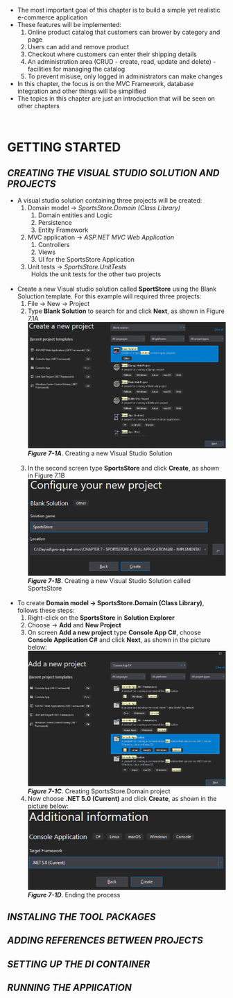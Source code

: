<ul>
  <li>
    The most important goal of this chapter is to build a simple yet realistic e-commerce application
  </li>
  <li>
    These features will be implemented:
    <ol>
      <li>Online product catalog that customers can brower by category and page</li>
      <li>Users can add and remove product</li>
      <li>Checkout where customers can enter their shipping details</li>
      <li>An administration area (CRUD - create, read, update and delete) - facilities for managing the catalog</li>
      <li>To prevent misuse, only logged in administrators can make changes</li>
    </ol>
  </li>
  <li>In this chapter, the focus is on the MVC Framework, database integration and other things will be simplified</li>
  <li>The topics in this chapter are just an introduction that will be seen on other chapters</li>
</ul>

<br /><h1>GETTING STARTED</h1>

<h2><i>CREATING THE VISUAL STUDIO SOLUTION AND PROJECTS</i></h2>

<ul>
  <li>
    A visual studio solution containing three projects will be created:
    <ol>
      <li>
        Domain model -> <i>SportsStore.Domain (Class Library)</i><br />
        <ol>
          <li>Domain entities and Logic</li>
          <li>Persistence</li>
          <li>Entity Framework</li>
        </ol>
      </li>
      <li>
        MVC application -> <i>ASP.NET MVC Web Application</i><br />
        <ol>
          <li>Controllers</li>
          <li>Views</li>
          <li>UI for the SportsStore Application</li>
        </ol>        
      </li>
      <li>
        Unit tests -> <i>SportsStore.UnitTests</i><br />
        &nbsp&nbspHolds the unit tests for the other two projects
      </li>
    </ol>
  </li><br />

  <li>
    Create a new Visual studio solution called <b>SportStore</b> using the Blank Soluction template. For this example will required three projects:
    <ol>
      <li>File -> New -> Project</li>
      <li>
        Type <b>Blank Solution</b> to search for and click <b>Next</b>, as shown in Figure 7.1A<br />
        <img src="Figure 7_1.png" width=850px /><br />
        <i><strong>Figure 7-1A</strong></i>. Creating a new Visual Studio Solution
        <br /><br />
      </li>
      <li>
        In the second screen type <b>SportsStore</b> and click <b>Create</b>, as shown in Figure 7.1B<br />
        <img src="Figure 7_1B.png" /><br />
        <i><strong>Figure 7-1B</strong></i>. Creating a new Visual Studio Solution called SportsStore<br />
      </li>
    </ol><br />
  </li>

  <li>
    To create <b>Domain model -> SportsStore.Domain (Class Library)</b>, follows these steps:
    <ol>
      <li>Right-click on the <b>SportsStore</b> in <b>Solution Explorer</b></li>
      <li>Choose -> <b>Add</b> and <b>New Project</b></li>
      <li>
        On screen <b>Add a new project</b>  type <b>Console App C#</b>, choose <b>Console Application C#</b> and click <b>Next</b>, as shown in the picture below:<br />
        <img src="Figure 7_1C.png" /><br />
        <i><strong>Figure 7-1C</strong></i>. Creating SportsStore.Domain project<br />
      </li>
      <li>
        Now choose <b>.NET 5.0 (Current)</b> and click <b>Create</b>, as shown in the picture below:<br />
        <img src="Figure 7_1D.png" /><br />
        <i><strong>Figure 7-1D</strong></i>. Ending the process<br />
      </li>
    </ol>
  </li>
</ul>

<h2><i>INSTALING THE TOOL PACKAGES</i><h2>
<h2><i>ADDING REFERENCES BETWEEN PROJECTS</i><h2>
<h2><i>SETTING UP THE DI CONTAINER</i><h2>
<h2><i>RUNNING THE APPlICATION</i><h2>
